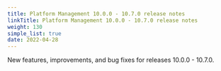 ```yaml
---
title: Platform Management 10.0.0 - 10.7.0 release notes
linkTitle: Platform Management 10.0.0 - 10.7.0 release notes
weight: 130
simple_list: true
date: 2022-04-28
---
```

New features, improvements, and bug fixes for releases 10.0.0 - 10.7.0.
